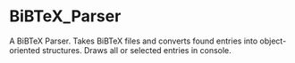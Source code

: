 # BiBTeX_Parser
A BiBTeX Parser. Takes BiBTeX files and converts found entries into object-oriented structures. Draws all or selected entries in console.
